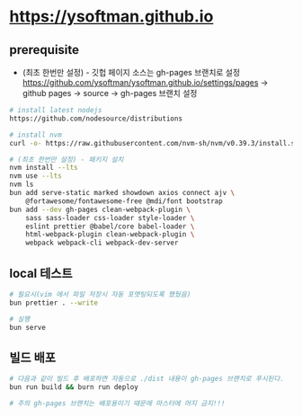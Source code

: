 # <https://ysoftman.github.io>

## prerequisite

- (최초 한번만 설정) - 깃헙 페이지 소스는 gh-pages 브랜치로 설정
  https://github.com/ysoftman/ysoftman.github.io/settings/pages
  -> github pages -> source -> gh-pages 브랜치 설정

```bash
# install latest nodejs
https://github.com/nodesource/distributions

# install nvm
curl -o- https://raw.githubusercontent.com/nvm-sh/nvm/v0.39.3/install.sh | bash

# (최초 한번만 설정) - 패키지 설치
nvm install --lts
nvm use --lts
nvm ls
bun add serve-static marked showdown axios connect ajv \
    @fortawesome/fontawesome-free @mdi/font bootstrap
bun add --dev gh-pages clean-webpack-plugin \
    sass sass-loader css-loader style-loader \
    eslint prettier @babel/core babel-loader \
    html-webpack-plugin clean-webpack-plugin \
    webpack webpack-cli webpack-dev-server
```

## local 테스트

```bash
# 필요시(vim 에서 파일 저장시 자동 포맷팅되도록 했뒀음)
bun prettier . --write

# 실행
bun serve
```

## 빌드 배포

```bash
# 다음과 같이 빌드 후 배포하면 자동으로 ./dist 내용이 gh-pages 브랜치로 푸시된다.
bun run build && burn run deploy

# 주의 gh-pages 브랜치는 배포용이기 때문에 마스터에 머지 금지!!!
```
